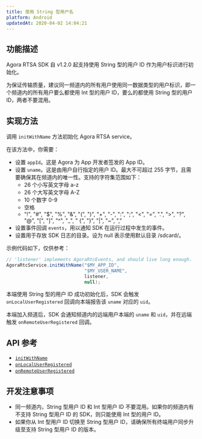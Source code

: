 ```yaml
---
title: 使用 String 型用户名
platform: Android
updatedAt: 2020-04-02 14:04:21
---
```


## 功能描述

Agora RTSA SDK 自 v1.2.0 起支持使用 String 型的用户 ID 作为用户标识进行初始化。

为保证传输质量，建议同一频道内的所有用户使用同一数据类型的用户标识，即一个频道内的所有用户要么都使用 Int 型的用户 ID，要么的都使用 String 型的用户 ID，两者不要混用。

## 实现方法

调用 `initWithName` 方法初始化 Agora RTSA service。

在该方法中，你需要：

- 设置 `appId`。这是 Agora 为 App 开发者签发的 App ID。
- 设置 `uname`。这是由用户自行指定的用户 ID。最大不可超过 255 字节，且需要确保其在频道内的唯一性。支持的字符集范围如下：
  - 26 个小写英文字母 a-z
  - 26 个大写英文字母 A-Z
  - 10 个数字 0-9
  - 空格
  - "!", "#", "$", "%", "&", "(", ")", "+", "-", ":", ";", "<", "=", ".", ">", "?", "@", "[", "]", "^", "\_", " {", "}", "|", "~", ","
- 设置事件回调 `events`，用以通知 SDK 在运行过程中发生的事件。
- 设置用于存放 SDK 日志的目录。设为 null 表示使用默认目录 /sdcard/。

示例代码如下，仅供参考：

```java
// 'listener' implements AgoraRtcEvents, and should live long enough.
AgoraRtcService.initWithName("$MY_APP_ID",
                             "$MY_USER_NAME",
						     listener,
                             null);
```

本端使用 String 型的用户 ID 成功初始化后，SDK 会触发 `onLocalUserRegistered` 回调向本端报告该 `uname` 对应的 `uid`。

本端加入频道后，SDK 会通知频道内的远端用户本端的 `uname` 和 `uid`，并在远端触发 `onRemoteUserRegistered` 回调。

## API 参考

- [`initWithName`](./API%20Reference/rtsa_java/classio_1_1agora_1_1rtc_1_1_agora_rtc_service.html#a198521eef805ceb90f58316b8297d9fe)
- [`onLocalUserRegistered`](./API%20Reference/rtsa_java/interfaceio_1_1agora_1_1rtc_1_1_agora_rtc_events.html#aec963b9d6be487e315d809225146ada6)
- [`onRemoteUserRegistered`](./API%20Reference/rtsa_java/interfaceio_1_1agora_1_1rtc_1_1_agora_rtc_events.html#ac1826cd7d5075df88e6c59bb933fd044)

## 开发注意事项

- 同一频道内，String 型用户 ID 和 Int 型用户 ID 不要混用。如果你的频道内有不支持 String 型用户 ID 的 SDK，则只能使用 Int 型的用户 ID。
- 如果你从 Int 型用户 ID 切换至 String 型用户 ID，请确保所有终端用户同步升级至支持 String 型用户 ID 的版本。
